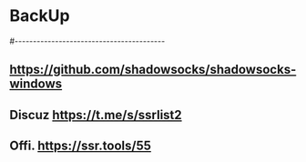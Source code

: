 # BackUp
#-----------------------------------------
## https://github.com/shadowsocks/shadowsocks-windows
## Discuz https://t.me/s/ssrlist2
## Offi. https://ssr.tools/55
